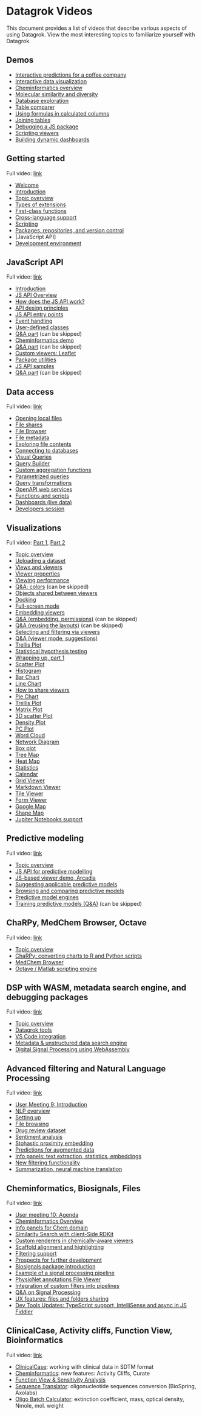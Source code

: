 # Datagrok Videos

This document provides a list of videos that describe various aspects of using Datagrok.
View the most interesting  topics to familiarize yourself with Datagrok.

## Demos

* [Interactive predictions for a coffee company]
* [Interactive data visualization]
* [Cheminformatics overview]
* [Molecular similarity and diversity]
* [Database exploration]
* [Table comparer]
* [Using formulas in calculated columns]
* [Joining tables]
* [Debugging a JS package]
* [Scripting viewers]
* [Building dynamic dashboards]

## Getting started

Full video: [link](https://youtu.be/p7_qOU_IzLM)

* [Welcome](https://www.youtube.com/watch?v=p7_qOU_IzLM&t=0s)
* [Introduction](https://www.youtube.com/watch?v=p7_qOU_IzLM&t=363s)
* [Topic overview](https://www.youtube.com/watch?v=p7_qOU_IzLM&t=546s)
* [Types of extensions]
* [First-class functions]
* [Cross-language support]
* [Scripting]
* [Packages, repositories, and version control]
* [JavaScript API]
* [Development environment]

## JavaScript API

Full video: [link](https://youtu.be/YR17h4_0Mc8)

* [Introduction](https://www.youtube.com/watch?v=YR17h4_0Mc8&t=0s)
* [JS API Overview]
* [How does the JS API work?]
* [API design principles]
* [JS API entry points]
* [Event handling]
* [User-defined classes]
* [Q&A part] (can be skipped)
* [Cheminformatics demo]
* [Q&A part] (can be skipped)
* [Custom viewers: Leaflet]
* [Package utilities]
* [JS API samples]
* [Q&A part] (can be skipped)

## Data access

Full video: [link](https://youtu.be/dKrCk38A1m8)

* [Opening local files]
* [File shares]
* [File Browser]
* [File metadata]
* [Exploring file contents]
* [Connecting to databases]
* [Visual Queries]
* [Query Builder]
* [Custom aggregation functions]
* [Parametrized queries]
* [Query transformations]
* [OpenAPI web services]
* [Functions and scripts]
* [Dashboards (live data)]
* [Developers session]

## Visualizations

Full video: [Part 1](https://youtu.be/wAfEqAMOZzw), [Part 2](https://youtu.be/7MBXWzdC0-I)

* [Topic overview](https://www.youtube.com/watch?v=wAfEqAMOZzw&t=0s)
* [Uploading a dataset]
* [Views and viewers]
* [Viewer properties]
* [Viewing performance]
* [Q&A: colors] (can be skipped)
* [Objects shared between viewers]
* [Docking]
* [Full-screen mode]
* [Embedding viewers]
* [Q&A (embedding, permissions)] (can be skipped)
* [Q&A (reusing the layouts)] (can be skipped)
* [Selecting and filtering via viewers]
* [Q&A (viewer mode, suggestions)]
* [Trellis Plot]
* [Statistical hypothesis testing]
* [Wrapping up, part 1]
* [Scatter Plot]
* [Histogram]
* [Bar Chart]
* [Line Chart]
* [How to share viewers]
* [Pie Chart]
* [Trellis Plot]
* [Matrix Plot]
* [3D scatter Plot]
* [Density Plot]
* [PC Plot]
* [Word Cloud]
* [Network Diagram]
* [Box plot]
* [Tree Map]
* [Heat Map]
* [Statistics]
* [Calendar]
* [Grid Viewer]
* [Markdown Viewer]
* [Tile Viewer]
* [Form Viewer]
* [Google Map]
* [Shape Map]
* [Jupiter Notebooks support]

## Predictive modeling

Full video: [link](https://youtu.be/JaJgxtHAb98)

* [Topic overview](https://www.youtube.com/watch?v=JaJgxtHAb98&t=0s)
* [JS API for predictive modelling]
* [JS-based viewer demo, Arcadia]
* [Suggesting applicable predictive models]
* [Browsing and comparing predictive models]
* [Predictive model engines]
* [Training predictive models (Q&A)] (can be skipped)

## ChaRPy, MedChem Browser, Octave

Full video: [link](https://youtu.be/seAgx5TbrzI)

* [Topic overview](https://www.youtube.com/watch?v=seAgx5TbrzI&t=0s)
* [ChaRPy: converting charts to R and Python scripts]
* [MedChem Browser]
* [Octave / Matlab scripting engine]

## DSP with WASM, metadata search engine, and debugging packages

Full video: [link](https://youtu.be/zVVmlRorpjg)

* [Topic overview](https://www.youtube.com/watch?v=zVVmlRorpjg&t=0s)
* [Datagrok tools]
* [VS Code integration]
* [Metadata & unstructured data search engine]
* [Digital Signal Processing using WebAssembly]

## Advanced filtering and Natural Language Processing

Full video: [link](https://youtu.be/GM3XixUFFUs)

* [User Meeting 9: Introduction](https://www.youtube.com/watch?v=GM3XixUFFUs&t=0s)
* [NLP overview]
* [Setting up]
* [File browsing]
* [Drug review dataset]
* [Sentiment analysis]
* [Stohastic proximity embedding]
* [Predictions for augmented data]
* [Info panels: text extraction, statistics, embeddings]
* [New filtering functionality]
* [Summarization, neural machine translation]

##  Cheminformatics, Biosignals, Files

Full video: [link](https://youtu.be/0QxzllnBreI)

* [User meeting 10: Agenda](https://www.youtube.com/watch?v=0QxzllnBreI&list=PLIRnAn2pMh3kvsE5apYXqX0I9bk257_eY&index=10&t=0s)
* [Cheminformatics Overview](https://www.youtube.com/watch?v=0QxzllnBreI&list=PLIRnAn2pMh3kvsE5apYXqX0I9bk257_eY&index=10&t=103s)
* [Info panels for Chem domain](https://www.youtube.com/watch?v=0QxzllnBreI&list=PLIRnAn2pMh3kvsE5apYXqX0I9bk257_eY&index=10&t=299s)
* [Similarity Search with client-Side RDKit](https://www.youtube.com/watch?v=0QxzllnBreI&list=PLIRnAn2pMh3kvsE5apYXqX0I9bk257_eY&index=10&t=516s)
* [Custom renderers in chemically-aware viewers](https://www.youtube.com/watch?v=0QxzllnBreI&list=PLIRnAn2pMh3kvsE5apYXqX0I9bk257_eY&index=10&t=718s)
* [Scaffold alignment and highlighting](https://www.youtube.com/watch?v=0QxzllnBreI&list=PLIRnAn2pMh3kvsE5apYXqX0I9bk257_eY&index=10&t=1119s)
* [Filtering support](https://www.youtube.com/watch?v=0QxzllnBreI&list=PLIRnAn2pMh3kvsE5apYXqX0I9bk257_eY&index=10&t=1312s)
* [Prospects for further development](https://www.youtube.com/watch?v=0QxzllnBreI&list=PLIRnAn2pMh3kvsE5apYXqX0I9bk257_eY&index=10&t=1603s)
* [Biosignals package introduction](https://www.youtube.com/watch?v=0QxzllnBreI&list=PLIRnAn2pMh3kvsE5apYXqX0I9bk257_eY&index=10&t=1932s)
* [Example of a signal processing pipeline](https://www.youtube.com/watch?v=0QxzllnBreI&list=PLIRnAn2pMh3kvsE5apYXqX0I9bk257_eY&index=10&t=2438s)
* [PhysioNet annotations File Viewer](https://www.youtube.com/watch?v=0QxzllnBreI&list=PLIRnAn2pMh3kvsE5apYXqX0I9bk257_eY&index=10&t=2754s)
* [Integration of custom filters into pipelines](https://www.youtube.com/watch?v=0QxzllnBreI&list=PLIRnAn2pMh3kvsE5apYXqX0I9bk257_eY&index=10&t=3104s)
* [Q&A on Signal Processing](https://www.youtube.com/watch?v=0QxzllnBreI&list=PLIRnAn2pMh3kvsE5apYXqX0I9bk257_eY&index=10&t=3310s)
* [UX features: files and folders sharing](https://www.youtube.com/watch?v=0QxzllnBreI&list=PLIRnAn2pMh3kvsE5apYXqX0I9bk257_eY&index=10&t=3895s)
* [Dev Tools Updates: TypeScript support, IntelliSense and async in JS Fiddler](https://www.youtube.com/watch?v=0QxzllnBreI&list=PLIRnAn2pMh3kvsE5apYXqX0I9bk257_eY&index=10&t=4657s)

## ClinicalCase, Activity cliffs, Function View, Bioinformatics

Full video: [link](https://youtu.be/2xuxJjpjXi4)

* [ClinicalCase](https://www.youtube.com/watch?v=2xuxJjpjXi4&list=PLIRnAn2pMh3kvsE5apYXqX0I9bk257_eY&index=11&t=95s): working with clinical data in SDTM format
* [Cheminformatics](https://www.youtube.com/watch?v=2xuxJjpjXi4&list=PLIRnAn2pMh3kvsE5apYXqX0I9bk257_eY&index=11&t=1933s): new features: Activity Cliffs, Curate
* [Function View & Sensitivity Analysis](https://www.youtube.com/watch?v=2xuxJjpjXi4&list=PLIRnAn2pMh3kvsE5apYXqX0I9bk257_eY&index=11&t=2507s)
* [Sequence Translator](https://www.youtube.com/watch?v=2xuxJjpjXi4&list=PLIRnAn2pMh3kvsE5apYXqX0I9bk257_eY&index=11&t=3782s): oligonucleotide sequences conversion (BioSpring, Axolabs)
* [Oligo Batch Calculator](https://www.youtube.com/watch?v=2xuxJjpjXi4&list=PLIRnAn2pMh3kvsE5apYXqX0I9bk257_eY&index=11&t=4902s): extinction coefficient, mass, optical density, Nmole, mol. weight



[Interactive Predictions for a Coffee Company]: https://www.youtube.com/watch?v=tVwpRB8fikQ
[Interactive Data Visualization]: https://www.youtube.com/watch?v=67LzPsdNrEc
[Cheminformatics Overview]: https://www.youtube.com/watch?v=k1NVdTRpYOM
[Molecular Similarity and Diversity]: https://www.youtube.com/watch?v=wCdzD64plEo
[Database Exploration]: https://www.youtube.com/watch?v=YJmSvh3_uCM
[Table Comparer]: https://www.youtube.com/watch?v=rUHFwO1iQUg
[Using Formulas in Calculated Columns]: https://www.youtube.com/watch?v=-yTTaS_WOU4
[Joining Tables]: https://www.youtube.com/watch?v=dlbK2Zo-eng
[Debugging a JS package]: https://www.youtube.com/watch?v=PDcXLMsu6UM
[Scripting Viewers]: https://www.youtube.com/watch?v=jHRpOnhBAz4
[Building Dynamic Dashboards]: https://www.youtube.com/watch?v=TtVjvxMj9Ds
[Types of Extensions]: https://www.youtube.com/watch?v=p7_qOU_IzLM&t=602s
[First-Class Functions]: https://www.youtube.com/watch?v=p7_qOU_IzLM&t=724s
[Cross-Language Support]: https://www.youtube.com/watch?v=p7_qOU_IzLM&t=954s
[Scripting]: https://www.youtube.com/watch?v=p7_qOU_IzLM&t=1890s
[Packages, Repositories, and Version Control]: https://www.youtube.com/watch?v=p7_qOU_IzLM&t=2681s
[Development Environment]: https://www.youtube.com/watch?v=p7_qOU_IzM&t=4146s
[JS API Overview]: https://www.youtube.com/watch?v=YR17h4_0Mc8&t=536s
[How does the JS API work?]: https://www.youtube.com/watch?v=YR17h4_0Mc8&t=596s
[API design principles]: https://www.youtube.com/watch?v=YR17h4_0Mc8&t=969s
[JS API entry points]: https://www.youtube.com/watch?v=YR17h4_0Mc8&t=1825s
[Event handling]: https://www.youtube.com/watch?v=YR17h4_0Mc8&t=1825s
[User-Defined Classes]: https://www.youtube.com/watch?v=YR17h4_0Mc8&t=2220s
[Q&A Part]: https://www.youtube.com/watch?v=YR17h4_0Mc8&t=2506s
[Cheminformatics Demo]: https://www.youtube.com/watch?v=YR17h4_0Mc8&t=2689s
[Q&A Part]: https://www.youtube.com/watch?v=YR17h4_0Mc8&t=2828s
[Custom Viewers: Leaflet]: https://www.youtube.com/watch?v=YR17h4_0Mc8&t=3268s
[Package Utilities]: https://www.youtube.com/watch?v=YR17h4_0Mc8&t=3500s
[JS API Samples]: https://www.youtube.com/watch?v=YR17h4_0Mc8&t=3916s
[Q&A Part]: https://www.youtube.com/watch?v=YR17h4_0Mc8&t=4445s
[Opening Local Files]: https://www.youtube.com/watch?v=dKrCk38A1m8&t=336s
[File shares]: https://www.youtube.com/watch?v=dKrCk38A1m8&t=417s
[File Browser]: https://www.youtube.com/watch?v=dKrCk38A1m8&t=508s
[File metadata]: https://www.youtube.com/watch?v=dKrCk38A1m8&t=710s
[Exploring File Contents]: https://www.youtube.com/watch?v=dKrCk38A1m8&t=964s
[Connecting To Databases]: https://www.youtube.com/watch?v=dKrCk38A1m8&t=1048s
[Visual Queries]: https://www.youtube.com/watch?v=dKrCk38A1m8&t=1339s
[Query Builder]: https://www.youtube.com/watch?v=dKrCk38A1m8&t=1688s
[Custom Aggregation Functions]: https://www.youtube.com/watch?v=dKrCk38A1m8&t=1850s
[Parametrized Queries]: https://www.youtube.com/watch?v=dKrCk38A1m8&t=1980s
[Query Transformations]: https://www.youtube.com/watch?v=dKrCk38A1m8&t=2739s
[OpenAPI Web Services]: https://www.youtube.com/watch?v=dKrCk38A1m8&t=3121s
[Functions and Scripts]: https://www.youtube.com/watch?v=dKrCk38A1m8&t=3685s
[Dashboards (Live Data)]: https://www.youtube.com/watch?v=dKrCk38A1m8&t=3972s
[Developers Session]: https://www.youtube.com/watch?v=dKrCk38A1m8&t=4310s
[Uploading a Dataset]: https://www.youtube.com/watch?v=wAfEqAMOZzw&t=443s
[Views and Viewers]: https://www.youtube.com/watch?v=wAfEqAMOZzw&t=589s
[Viewer Properties]: https://www.youtube.com/watch?v=wAfEqAMOZzw&t=804s
[Viewing Performance]: https://www.youtube.com/watch?v=wAfEqAMOZzw&t=907s
[Q&A: Colors]: https://www.youtube.com/watch?v=wAfEqAMOZzw&t=1025s
[Objects Shared Between Viewers]: https://www.youtube.com/watch?v=wAfEqAMOZzw&t=1628s
[Docking]: https://www.youtube.com/watch?v=wAfEqAMOZzw&t=1726s
[Full-Screen Mode]: https://www.youtube.com/watch?v=wAfEqAMOZzw&t=2608s
[Embedding Viewers]: https://www.youtube.com/watch?v=wAfEqAMOZzw&t=2657s
[Q&A (Embedding, Permissions)]: https://www.youtube.com/watch?v=wAfEqAMOZzw&t=2943s
[Q&A (Reusing the Layouts)]: https://www.youtube.com/watch?v=wAfEqAMOZzw&t=3460s
[Selecting and Filtering via Viewers]: https://www.youtube.com/watch?v=wAfEqAMOZzw&t=4201s
[Q&A (Viewer Mode, Suggestions)]: https://www.youtube.com/watch?v=wAfEqAMOZzw&t=4307s
[Trellis Plot]: https://www.youtube.com/watch?v=wAfEqAMOZzw&t=4562s
[Statistical Hypothesis Testing]: https://www.youtube.com/watch?v=wAfEqAMOZzw&t=4810s
[Wrapping Up, part 1]: https://www.youtube.com/watch?v=wAfEqAMOZzw&t=4884s
[Scatter Plot]: https://www.youtube.com/watch?v=7MBXWzdC0-I&t=214s
[Histogram]: https://www.youtube.com/watch?v=7MBXWzdC0-I&t=485s
[Bar Chart]: https://www.youtube.com/watch?v=7MBXWzdC0-I&t=684s
[Line Chart]: https://www.youtube.com/watch?v=7MBXWzdC0-I&t=934s
[How to share viewers]: https://www.youtube.com/watch?v=7MBXWzdC0-I&t=1334s
[Pie Chart]: https://www.youtube.com/watch?v=7MBXWzdC0-I&t=1486s
[Trellis Plot]: https://www.youtube.com/watch?v=7MBXWzdC0-I&t=1560s
[Matrix Plot]: https://www.youtube.com/watch?v=7MBXWzdC0-I&t=1653s
[3D Scatter Plot]: https://www.youtube.com/watch?v=7MBXWzdC0-I&t=1723s
[Density Plot]: https://www.youtube.com/watch?v=7MBXWzdC0-I&t=1780s
[PC Plot]: https://www.youtube.com/watch?v=7MBXWzdC0-I&t=1798s
[Word Cloud]: https://www.youtube.com/watch?v=7MBXWzdC0-I&t=1972s
[Network Diagram]: https://www.youtube.com/watch?v=7MBXWzdC0-I&t=2007s
[Box Plot]: https://www.youtube.com/watch?v=7MBXWzdC0-I&t=2332s
[Tree Map]: https://www.youtube.com/watch?v=7MBXWzdC0-I&t=2544s
[Heat Map]: https://www.youtube.com/watch?v=7MBXWzdC0-I&t=2727s
[Statistics]: https://www.youtube.com/watch?v=7MBXWzdC0-I&t=2863s
[Calendar]: https://www.youtube.com/watch?v=7MBXWzdC0-I&t=2920s
[Grid Viewer]: https://www.youtube.com/watch?v=7MBXWzdC0-I&t=2971s
[Markdown Viewer]: https://www.youtube.com/watch?v=7MBXWzdC0-I&t=3052s
[Tile Viewer]: https://www.youtube.com/watch?v=7MBXWzdC0-I&t=3052s
[Form Viewer]: https://www.youtube.com/watch?v=7MBXWzdC0-I&t=3273s
[Google Map]: https://www.youtube.com/watch?v=7MBXWzdC0-I&t=3392s
[Shape Map]: https://www.youtube.com/watch?v=7MBXWzdC0-I&t=3650s
[Jupiter Notebooks Support]: https://www.youtube.com/watch?v=7MBXWdC0-I&t=3880s
[JS API for predictive modelling]: https://www.youtube.com/watch?v=JaJgxtHAb98&t=202s
[JS-Based Viewer Demo, Arcadia]: https://www.youtube.com/watch?v=JaJgxtHAb98&t=973s
[Suggesting Applicable Predictive Models]: https://www.youtube.com/watch?v=JaJgxtHAb98&t=1418s
[Browsing and Comparing Predictive Models]: https://www.youtube.com/watch?v=JaJgxtHAb98&t=1857s
[Predictive Model Engines]: https://www.youtube.com/watch?v=JaJgxtHAb98&t=2003s
[Training Predictive Models (Q&A)]: https://www.youtube.com/watch?v=JaJgxtHAb98&t=2189s
[ChaRPy: converting charts to R and Python scripts]: https://www.youtube.com/watch?v=seAgx5TbrzI&t=162s
[MedChem Browser]: https://www.youtube.com/watch?v=seAgx5TbrzI&t=970s
[Octave / Matlab scripting engine]: https://www.youtube.com/watch?v=seAgx5TbrzI&t=2157s
[Datagrok Tools]: https://www.youtube.com/watch?v=zVVmlRorpjg&t=258s
[VS Code integration]: https://www.youtube.com/watch?v=zVVmlRorpjg&t=870s
[Metadata & unstructured data search engine]: https://www.youtube.com/watch?v=zVVmlRorpjg&t=1585s
[Digital Signal Processing Using WebAssembly]: https://www.youtube.com/watch?v=zVVmlRorpjg&t=3535s
[Advanced filtering, Natural Language Processing]: https://www.youtube.com/watch?v=GM3XixUFFU
[NLP Overview]: https://www.youtube.com/watch?v=GM3XixUFFUs&t=94s
[Setting up]: https://www.youtube.com/watch?v=GM3XixUFFUs&t=216s
[File browsing]: https://www.youtube.com/watch?v=GM3XixUFFUs&t=327s
[Drug Review Dataset]: https://www.youtube.com/watch?v=GM3XixUFFUs&t=476s
[Sentiment Analysis]: https://www.youtube.com/watch?v=GM3XixUFFUs&t=604s
[Stohastic Proximity Embedding]: https://www.youtube.com/watch?v=GM3XixUFFUs&t=854s
[Predictions for augmented data]: https://www.youtube.com/watch?v=GM3XixUFFUs&t=1521s
[Info panels: text extraction, statistics, embeddings]: https://www.youtube.com/watch?v=GM3XixUFFUs&t=2098s
[New filtering functionality]: https://www.youtube.com/watch?v=GM3XixUFFUs&t=2688s
[Summarization, Neural Machine Translation]: https://www.youtube.com/watch?v=GM3XixUFFUs&t=3836s